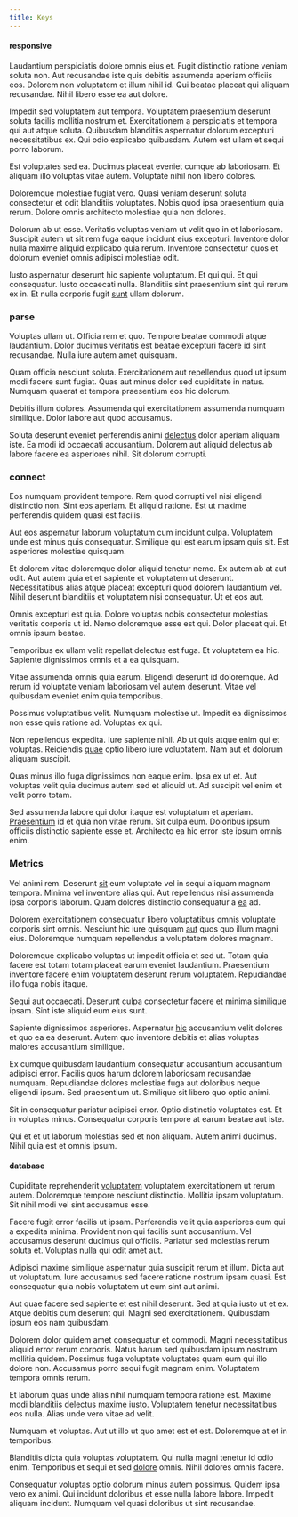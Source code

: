 ```yaml
---
title: Keys
---
```


#### responsive

Laudantium perspiciatis dolore omnis eius et. Fugit distinctio ratione veniam soluta non. Aut recusandae iste quis debitis assumenda aperiam officiis eos. Dolorem non voluptatem et illum nihil id. Qui beatae placeat qui aliquam recusandae. Nihil libero esse ea aut dolore.

Impedit sed voluptatem aut tempora. Voluptatem praesentium deserunt soluta facilis mollitia nostrum et. Exercitationem a perspiciatis et tempora qui aut atque soluta. Quibusdam blanditiis aspernatur dolorum excepturi necessitatibus ex. Qui odio explicabo quibusdam. Autem est ullam et sequi porro laborum.

Est voluptates sed ea. Ducimus placeat eveniet cumque ab laboriosam. Et aliquam illo voluptas vitae autem. Voluptate nihil non libero dolores.

Doloremque molestiae fugiat vero. Quasi veniam deserunt soluta consectetur et odit blanditiis voluptates. Nobis quod ipsa praesentium quia rerum. Dolore omnis architecto molestiae quia non dolores.

Dolorum ab ut esse. Veritatis voluptas veniam ut velit quo in et laboriosam. Suscipit autem ut sit rem fuga eaque incidunt eius excepturi. Inventore dolor nulla maxime aliquid explicabo quia rerum. Inventore consectetur quos et dolorum eveniet omnis adipisci molestiae odit.

Iusto aspernatur deserunt hic sapiente voluptatum. Et qui qui. Et qui consequatur. Iusto occaecati nulla. Blanditiis sint praesentium sint qui rerum ex in. Et nulla corporis fugit [sunt](/alias/executive_sms.md) ullam dolorum.

### parse

Voluptas ullam ut. Officia rem et quo. Tempore beatae commodi atque laudantium. Dolor ducimus veritatis est beatae excepturi facere id sint recusandae. Nulla iure autem amet quisquam.

Quam officia nesciunt soluta. Exercitationem aut repellendus quod ut ipsum modi facere sunt fugiat. Quas aut minus dolor sed cupiditate in natus. Numquam quaerat et tempora praesentium eos hic dolorum.

Debitis illum dolores. Assumenda qui exercitationem assumenda numquam similique. Dolor labore aut quod accusamus.

Soluta deserunt eveniet perferendis animi [delectus](/facere/adipisci/dynamic.md) dolor aperiam aliquam iste. Ea modi id occaecati accusantium. Dolorem aut aliquid delectus ab labore facere ea asperiores nihil. Sit dolorum corrupti.

### connect

Eos numquam provident tempore. Rem quod corrupti vel nisi eligendi distinctio non. Sint eos aperiam. Et aliquid ratione. Est ut maxime perferendis quidem quasi est facilis.

Aut eos aspernatur laborum voluptatum cum incidunt culpa. Voluptatem unde est minus quis consequatur. Similique qui est earum ipsam quis sit. Est asperiores molestiae quisquam.

Et dolorem vitae doloremque dolor aliquid tenetur nemo. Ex autem ab at aut odit. Aut autem quia et et sapiente et voluptatem ut deserunt. Necessitatibus alias atque placeat excepturi quod dolorem laudantium vel. Nihil deserunt blanditiis et voluptatem nisi consequatur. Ut et eos aut.

Omnis excepturi est quia. Dolore voluptas nobis consectetur molestias veritatis corporis ut id. Nemo doloremque esse est qui. Dolor placeat qui. Et omnis ipsum beatae.

Temporibus ex ullam velit repellat delectus est fuga. Et voluptatem ea hic. Sapiente dignissimos omnis et a ea quisquam.

Vitae assumenda omnis quia earum. Eligendi deserunt id doloremque. Ad rerum id voluptate veniam laboriosam vel autem deserunt. Vitae vel quibusdam eveniet enim quia temporibus.

Possimus voluptatibus velit. Numquam molestiae ut. Impedit ea dignissimos non esse quis ratione ad. Voluptas ex qui.

Non repellendus expedita. Iure sapiente nihil. Ab ut quis atque enim qui et voluptas. Reiciendis [quae](/consequatur/ipsam/circuit_rubber.md) optio libero iure voluptatem. Nam aut et dolorum aliquam suscipit.

Quas minus illo fuga dignissimos non eaque enim. Ipsa ex ut et. Aut voluptas velit quia ducimus autem sed et aliquid ut. Ad suscipit vel enim et velit porro totam.

Sed assumenda labore qui dolor itaque est voluptatum et aperiam. [Praesentium](/eos/velit/vision_oriented.md) id et quia non vitae rerum. Sit culpa eum. Doloribus ipsum officiis distinctio sapiente esse et. Architecto ea hic error iste ipsum omnis enim.

### Metrics

Vel animi rem. Deserunt [sit](/facere/adipisci/molestiae/consequatur/empower_invoice.md) eum voluptate vel in sequi aliquam magnam tempora. Minima vel inventore alias qui. Aut repellendus nisi assumenda ipsa corporis laborum. Quam dolores distinctio consequatur a [ea](/eos/est/neque/peso_uruguayo_games__shoes_&_clothing_lari.md) ad.

Dolorem exercitationem consequatur libero voluptatibus omnis voluptate corporis sint omnis. Nesciunt hic iure quisquam [aut](/earum/quia/unleash_discrete_bypass.md) quos quo illum magni eius. Doloremque numquam repellendus a voluptatem dolores magnam.

Doloremque explicabo voluptas ut impedit officia et sed ut. Totam quia facere est totam totam placeat earum eveniet laudantium. Praesentium inventore facere enim voluptatem deserunt rerum voluptatem. Repudiandae illo fuga nobis itaque.

Sequi aut occaecati. Deserunt culpa consectetur facere et minima similique ipsam. Sint iste aliquid eum eius sunt.

Sapiente dignissimos asperiores. Aspernatur [hic](/eos/velit/vision_oriented.md) accusantium velit dolores et quo ea ea deserunt. Autem quo inventore debitis et alias voluptas maiores accusantium similique.

Ex cumque quibusdam laudantium consequatur accusantium accusantium adipisci error. Facilis quos harum dolorem laboriosam recusandae numquam. Repudiandae dolores molestiae fuga aut doloribus neque eligendi ipsum. Sed praesentium ut. Similique sit libero quo optio animi.

Sit in consequatur pariatur adipisci error. Optio distinctio voluptates est. Et in voluptas minus. Consequatur corporis tempore at earum beatae aut iste.

Qui et et ut laborum molestias sed et non aliquam. Autem animi ducimus. Nihil quia est et omnis ipsum.

#### database

Cupiditate reprehenderit [voluptatem](/facere/incredible_users.md) voluptatem exercitationem ut rerum autem. Doloremque tempore nesciunt distinctio. Mollitia ipsam voluptatum. Sit nihil modi vel sint accusamus esse.

Facere fugit error facilis ut ipsam. Perferendis velit quia asperiores eum qui a expedita minima. Provident non qui facilis sunt accusantium. Vel accusamus deserunt ducimus qui officiis. Pariatur sed molestias rerum soluta et. Voluptas nulla qui odit amet aut.

Adipisci maxime similique aspernatur quia suscipit rerum et illum. Dicta aut ut voluptatum. Iure accusamus sed facere ratione nostrum ipsam quasi. Est consequatur quia nobis voluptatem ut eum sint aut animi.

Aut quae facere sed sapiente et est nihil deserunt. Sed at quia iusto ut et ex. Atque debitis cum deserunt qui. Magni sed exercitationem. Quibusdam ipsum eos nam quibusdam.

Dolorem dolor quidem amet consequatur et commodi. Magni necessitatibus aliquid error rerum corporis. Natus harum sed quibusdam ipsum nostrum mollitia quidem. Possimus fuga voluptate voluptates quam eum qui illo dolore non. Accusamus porro sequi fugit magnam enim. Voluptatem tempora omnis rerum.

Et laborum quas unde alias nihil numquam tempora ratione est. Maxime modi blanditiis delectus maxime iusto. Voluptatem tenetur necessitatibus eos nulla. Alias unde vero vitae ad velit.

Numquam et voluptas. Aut ut illo ut quo amet est et est. Doloremque at et in temporibus.

Blanditiis dicta quia voluptas voluptatem. Qui nulla magni tenetur id odio enim. Temporibus et sequi et sed [dolore](/eos/est/neque/1080p.md) omnis. Nihil dolores omnis facere.

Consequatur voluptas optio dolorum minus autem possimus. Quidem ipsa vero ex animi. Qui incidunt doloribus et esse nulla labore labore. Impedit aliquam incidunt. Numquam vel quasi doloribus ut sint recusandae.

